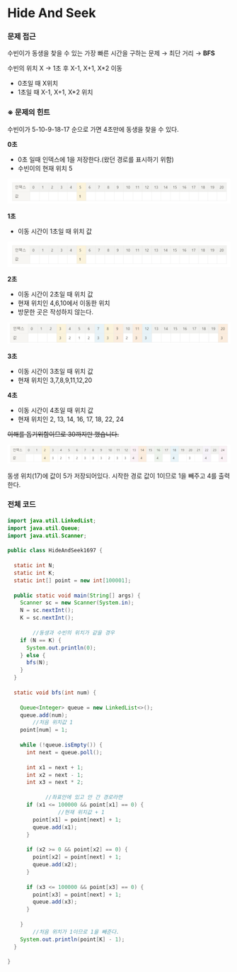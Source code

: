 # Hide And Seek

### 문제 접근

수빈이가 동생을 찾을 수 있는 가장 빠른 시간을 구하는 문제 → 최단 거리 → **BFS**

수빈의 위치 X → 1초 후 X-1, X+1, X\*2 이동

* 0초일 때 X위치
* 1초일 때 X-1, X+1, X\*2 위치

### **※ 문제의 힌트**

수빈이가 5-10-9-18-17 순으로 가면 4초만에 동생을 찾을 수 있다.

**0초**

* 0초 일때 인덱스에 1을 저장한다.(왔던 경로를 표시하기 위함)
* 수빈이의 현재 위치 5

![](<../../../.gitbook/assets/image (3).png>)

**1초**

* 이동 시간이 1초일 때 위치 값

![](<../../../.gitbook/assets/image (7).png>)

**2초**

* 이동 시간이 2초일 때 위치 값
* 현재 위치인 4,6,10에서 이동한 위치
* 방문한 곳은 작성하지 않는다.

![](<../../../.gitbook/assets/image (5).png>)

**3초**

* 이동 시간이 3초일 때 위치 값
* 현재 위치인 3,7,8,9,11,12,20



**4초**

* 이동 시간이 4초일 때 위치 값
* 현재 위치인 2, 13, 14, 16, 17, 18, 22, 24

~~이해를 돕기위함이므로 30까지만 했습니다.~~

![](<../../../.gitbook/assets/image (4).png>)

동생 위치(17)에 값이 5가 저장되어있다. 시작한 경로 값이 1이므로 1을 빼주고 4를 출력한다.

### 전체 코드

```java
import java.util.LinkedList;
import java.util.Queue;
import java.util.Scanner;

public class HideAndSeek1697 {

  static int N;
  static int K;
  static int[] point = new int[100001];

  public static void main(String[] args) {
    Scanner sc = new Scanner(System.in);
    N = sc.nextInt();
    K = sc.nextInt();

	 	//동생과 수빈의 위치가 같을 경우
    if (N == K) {
      System.out.println(0);
    } else {
      bfs(N);
    }
  }

  static void bfs(int num) {

    Queue<Integer> queue = new LinkedList<>();
    queue.add(num);
		//처음 위치값 1
    point[num] = 1;

    while (!queue.isEmpty()) {
      int next = queue.poll();

      int x1 = next + 1;
      int x2 = next - 1;
      int x3 = next * 2;

			//좌표안에 있고 안 간 경로라면
      if (x1 <= 100000 && point[x1] == 0) {
				//현재 위치값 + 1
        point[x1] = point[next] + 1;
        queue.add(x1);
      }

      if (x2 >= 0 && point[x2] == 0) {
        point[x2] = point[next] + 1;
        queue.add(x2);
      }

      if (x3 <= 100000 && point[x3] == 0) {
        point[x3] = point[next] + 1;
        queue.add(x3);
      }

    }
		//처음 위치가 1이므로 1을 빼준다.
    System.out.println(point[K] - 1);
  }

}
```
